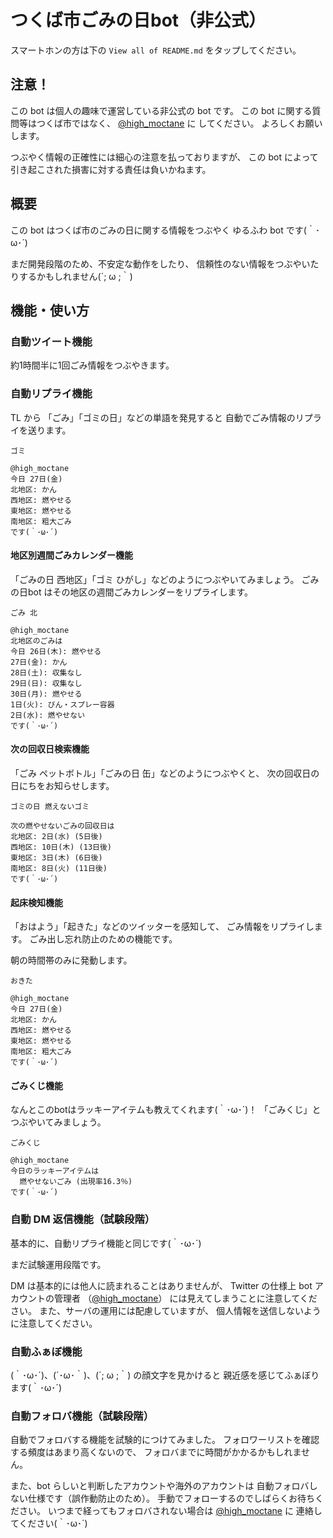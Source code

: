 # つくば市ごみの日bot（非公式）

スマートホンの方は下の `View all of README.md` をタップしてください。

## 注意！

この bot は個人の趣味で運営している非公式の bot です。
この bot に関する質問等はつくば市ではなく、
[@high_moctane](https://twitter.com/high_moctane) に
してください。
よろしくお願いします。

つぶやく情報の正確性には細心の注意を払っておりますが、
この bot によって引き起こされた損害に対する責任は負いかねます。


## 概要

この bot はつくば市のごみの日に関する情報をつぶやく
ゆるふわ bot です(｀･ω･´)


まだ開発段階のため、不安定な動作をしたり、
信頼性のない情報をつぶやいたりするかもしれません(´; ω ;｀)


## 機能・使い方

### 自動ツイート機能

約1時間半に1回ごみ情報をつぶやきます。

### 自動リプライ機能

TL から 「ごみ」「ゴミの日」などの単語を発見すると
自動でごみ情報のリプライを送ります。

`ゴミ`

```
@high_moctane
今日 27日(金)
北地区: かん
西地区: 燃やせる
東地区: 燃やせる
南地区: 粗大ごみ
です(｀･ω･´)
```



#### 地区別週間ごみカレンダー機能

「ごみの日 西地区」「ゴミ ひがし」などのようにつぶやいてみましょう。
ごみの日bot はその地区の週間ごみカレンダーをリプライします。


`ごみ 北`

```
@high_moctane
北地区のごみは
今日 26日(木): 燃やせる
27日(金): かん
28日(土): 収集なし
29日(日): 収集なし
30日(月): 燃やせる
1日(火): びん・スプレー容器
2日(水): 燃やせない
です(｀･ω･´)
```


#### 次の回収日検索機能

「ごみ ペットボトル」「ごみの日 缶」などのようにつぶやくと、
次の回収日の日にちをお知らせします。

`ゴミの日 燃えないゴミ`

```
次の燃やせないごみの回収日は
北地区: 2日(水) (5日後)
西地区: 10日(木) (13日後)
東地区: 3日(木) (6日後)
南地区: 8日(火) (11日後)
です(｀･ω･´)
```


#### 起床検知機能

「おはよう」「起きた」などのツイッターを感知して、
ごみ情報をリプライします。
ごみ出し忘れ防止のための機能です。

朝の時間帯のみに発動します。


`おきた`

```
@high_moctane
今日 27日(金)
北地区: かん
西地区: 燃やせる
東地区: 燃やせる
南地区: 粗大ごみ
です(｀･ω･´)
```



#### ごみくじ機能

なんとこのbotはラッキーアイテムも教えてくれます(｀･ω･´)！
「ごみくじ」とつぶやいてみましょう。

`ごみくじ`

```
@high_moctane
今日のラッキーアイテムは
  燃やせないごみ (出現率16.3％)
です(｀･ω･´)
```




### 自動 DM 返信機能（試験段階）

基本的に、自動リプライ機能と同じです(｀･ω･´)

まだ試験運用段階です。

DM は基本的には他人に読まれることはありませんが、
Twitter の仕様上 bot アカウントの管理者
（[@high_moctane](https://twitter.com/high_moctane)）
には見えてしまうことに注意してください。
また、サーバの運用には配慮していますが、
個人情報を送信しないように注意してください。



### 自動ふぁぼ機能

(｀･ω･´)、(´･ω･｀)、(´; ω ;｀) の顔文字を見かけると
親近感を感じてふぁぼります(｀･ω･´)





### 自動フォロバ機能（試験段階）

自動でフォロバする機能を試験的につけてみました。
フォロワーリストを確認する頻度はあまり高くないので、
フォロバまでに時間がかかるかもしれません。

また、bot らしいと判断したアカウントや海外のアカウントは
自動フォロバしない仕様です（誤作動防止のため）。
手動でフォローするのでしばらくお待ちください。
いつまで経ってもフォロバされない場合は [@high_moctane](https://twitter.com/high_moctane) に
連絡してください(｀･ω･´)


